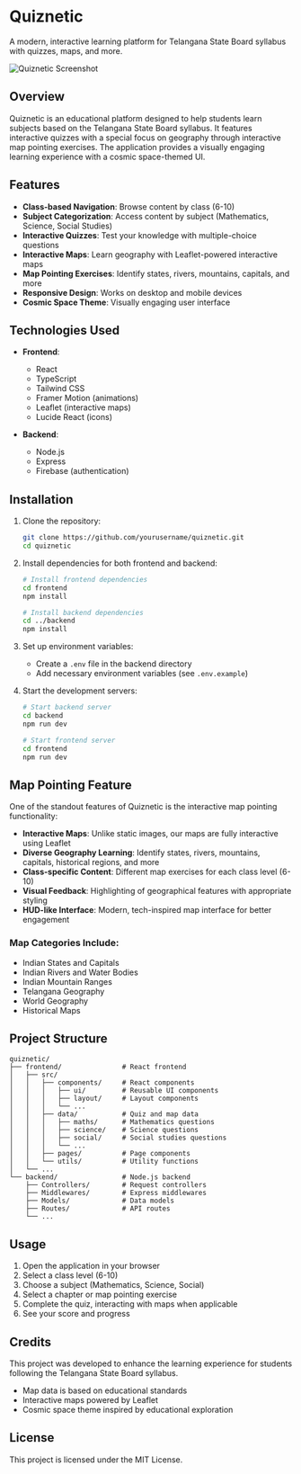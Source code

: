 # Quiznetic

A modern, interactive learning platform for Telangana State Board syllabus with quizzes, maps, and more.

![Quiznetic Screenshot](https://i.imgur.com/1pJ8xzM.png)

## Overview

Quiznetic is an educational platform designed to help students learn subjects based on the Telangana State Board syllabus. It features interactive quizzes with a special focus on geography through interactive map pointing exercises. The application provides a visually engaging learning experience with a cosmic space-themed UI.

## Features

- **Class-based Navigation**: Browse content by class (6-10)
- **Subject Categorization**: Access content by subject (Mathematics, Science, Social Studies)
- **Interactive Quizzes**: Test your knowledge with multiple-choice questions
- **Interactive Maps**: Learn geography with Leaflet-powered interactive maps
- **Map Pointing Exercises**: Identify states, rivers, mountains, capitals, and more
- **Responsive Design**: Works on desktop and mobile devices
- **Cosmic Space Theme**: Visually engaging user interface

## Technologies Used

- **Frontend**:
  - React
  - TypeScript
  - Tailwind CSS
  - Framer Motion (animations)
  - Leaflet (interactive maps)
  - Lucide React (icons)
  
- **Backend**:
  - Node.js
  - Express
  - Firebase (authentication)

## Installation

1. Clone the repository:
   ```bash
   git clone https://github.com/yourusername/quiznetic.git
   cd quiznetic
   ```

2. Install dependencies for both frontend and backend:
   ```bash
   # Install frontend dependencies
   cd frontend
   npm install

   # Install backend dependencies
   cd ../backend
   npm install
   ```

3. Set up environment variables:
   - Create a `.env` file in the backend directory
   - Add necessary environment variables (see `.env.example`)

4. Start the development servers:
   ```bash
   # Start backend server
   cd backend
   npm run dev

   # Start frontend server
   cd frontend
   npm run dev
   ```

## Map Pointing Feature

One of the standout features of Quiznetic is the interactive map pointing functionality:

- **Interactive Maps**: Unlike static images, our maps are fully interactive using Leaflet
- **Diverse Geography Learning**: Identify states, rivers, mountains, capitals, historical regions, and more
- **Class-specific Content**: Different map exercises for each class level (6-10)
- **Visual Feedback**: Highlighting of geographical features with appropriate styling
- **HUD-like Interface**: Modern, tech-inspired map interface for better engagement

### Map Categories Include:

- Indian States and Capitals
- Indian Rivers and Water Bodies
- Indian Mountain Ranges
- Telangana Geography
- World Geography
- Historical Maps

## Project Structure

```
quiznetic/
├── frontend/               # React frontend
│   ├── src/
│   │   ├── components/     # React components
│   │   │   ├── ui/         # Reusable UI components
│   │   │   ├── layout/     # Layout components
│   │   │   └── ...
│   │   ├── data/           # Quiz and map data
│   │   │   ├── maths/      # Mathematics questions
│   │   │   ├── science/    # Science questions
│   │   │   ├── social/     # Social studies questions
│   │   │   └── ...
│   │   ├── pages/          # Page components
│   │   └── utils/          # Utility functions
│   └── ...
└── backend/                # Node.js backend
    ├── Controllers/        # Request controllers
    ├── Middlewares/        # Express middlewares
    ├── Models/             # Data models
    ├── Routes/             # API routes
    └── ...
```

## Usage

1. Open the application in your browser
2. Select a class level (6-10)
3. Choose a subject (Mathematics, Science, Social)
4. Select a chapter or map pointing exercise
5. Complete the quiz, interacting with maps when applicable
6. See your score and progress

## Credits

This project was developed to enhance the learning experience for students following the Telangana State Board syllabus.

- Map data is based on educational standards
- Interactive maps powered by Leaflet
- Cosmic space theme inspired by educational exploration

## License

This project is licensed under the MIT License.